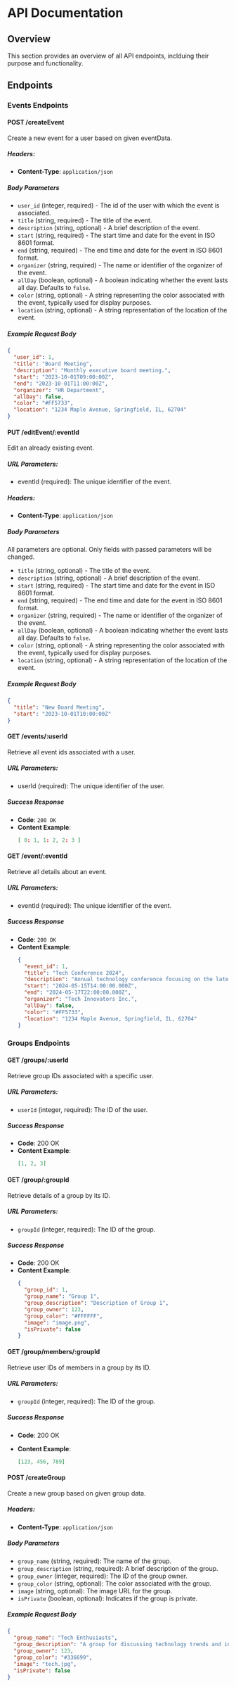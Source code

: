 # API Documentation

## Overview

This section provides an overview of all API endpoints, inclduing their purpose and functionality.

## Endpoints

### Events Endpoints

#### POST /createEvent

Create a new event for a user based on given eventData.

##### Headers:

- **Content-Type**: `application/json`

##### Body Parameters

- `user_id` (integer, required) - The id of the user with which the event is associated.
- `title` (string, required) - The title of the event.
- `description` (string, optional) - A brief description of the event.
- `start` (string, required) - The start time and date for the event in ISO 8601 format.
- `end` (string, required) - The end time and date for the event in ISO 8601 format.
- `organizer` (string, required) - The name or identifier of the organizer of the event.
- `allDay` (boolean, optional) - A boolean indicating whether the event lasts all day. Defaults to `false`.
- `color` (string, optional) - A string representing the color associated with the event, typically used for display purposes.
- `location` (string, optional) - A string representation of the location of the event.

##### Example Request Body

```json
{
  "user_id": 1,
  "title": "Board Meeting",
  "description": "Monthly executive board meeting.",
  "start": "2023-10-01T09:00:00Z",
  "end": "2023-10-01T11:00:00Z",
  "organizer": "HR Department",
  "allDay": false,
  "color": "#FF5733",
  "location": "1234 Maple Avenue, Springfield, IL, 62704"
}
```

#### PUT /editEvent/:eventId

Edit an already existing event.

##### URL Parameters:

- eventId (required): The unique identifier of the event.

##### Headers:

- **Content-Type**: `application/json`

##### Body Parameters

All parameters are optional. Only fields with passed parameters will be changed.

- `title` (string, optional) - The title of the event.
- `description` (string, optional) - A brief description of the event.
- `start` (string, required) - The start time and date for the event in ISO 8601 format.
- `end` (string, required) - The end time and date for the event in ISO 8601 format.
- `organizer` (string, required) - The name or identifier of the organizer of the event.
- `allDay` (boolean, optional) - A boolean indicating whether the event lasts all day. Defaults to `false`.
- `color` (string, optional) - A string representing the color associated with the event, typically used for display purposes.
- `location` (string, optional) - A string representation of the location of the event.

##### Example Request Body

```json
{
  "title": "New Board Meeting",
  "start": "2023-10-01T10:00:00Z"
}
```

#### GET /events/:userId

Retrieve all event ids associated with a user.

##### URL Parameters:

- userId (required): The unique identifier of the user.

##### Success Response

- **Code**: `200 OK`
- **Content Example**:
  ```json
  [ 0: 1, 1: 2, 2: 3 ]
  ```

#### GET /event/:eventId

Retrieve all details about an event.

##### URL Parameters:

- eventId (required): The unique identifier of the event.

##### Success Response

- **Code**: `200 OK`
- **Content Example**:
  ```json
  {
    "event_id": 1,
    "title": "Tech Conference 2024",
    "description": "Annual technology conference focusing on the latest trends in software development.",
    "start": "2024-05-15T14:00:00.000Z",
    "end": "2024-05-17T22:00:00.000Z",
    "organizer": "Tech Innovators Inc.",
    "allDay": false,
    "color": "#FF5733",
    "location": "1234 Maple Avenue, Springfield, IL, 62704"
  }
  ```

### Groups Endpoints

#### GET /groups/:userId

Retrieve group IDs associated with a specific user.

##### URL Parameters:

- `userId` (integer, required): The ID of the user.

##### Success Response

- **Code**: 200 OK
- **Content Example**:
  ```json
  [1, 2, 3]
  ```

#### GET /group/:groupId

Retrieve details of a group by its ID.

##### URL Parameters:

- `groupId` (integer, required): The ID of the group.

##### Success Response

- **Code**: 200 OK
- **Content Example**:
  ```json
  {
    "group_id": 1,
    "group_name": "Group 1",
    "group_description": "Description of Group 1",
    "group_owner": 123,
    "group_color": "#FFFFFF",
    "image": "image.png",
    "isPrivate": false
  }
  ```

#### GET /group/members/:groupId

Retrieve user IDs of members in a group by its ID.

##### URL Parameters:

- `groupId` (integer, required): The ID of the group.

##### Success Response

- **Code**: 200 OK
- **Content Example**:

  ```json
  [123, 456, 789]
  ```

#### POST /createGroup

Create a new group based on given group data.

##### Headers:

- **Content-Type**: `application/json`

##### Body Parameters

- `group_name` (string, required): The name of the group.
- `group_description` (string, required): A brief description of the group.
- `group_owner` (integer, required): The ID of the group owner.
- `group_color` (string, optional): The color associated with the group.
- `image` (string, optional): The image URL for the group.
- `isPrivate` (boolean, optional): Indicates if the group is private.

##### Example Request Body

```json
{
  "group_name": "Tech Enthusiasts",
  "group_description": "A group for discussing technology trends and innovations.",
  "group_owner": 123,
  "group_color": "#336699",
  "image": "tech.jpg",
  "isPrivate": false
}
```
